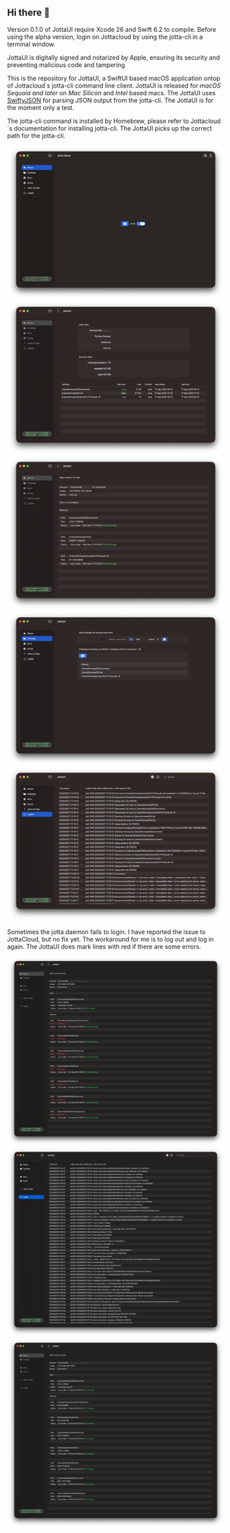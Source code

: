 ## Hi there 👋

Version 0.1.0 of JottaUI require Xcode 26 and Swift 6.2 to compile.  Before using the alpha version, login on Jottacloud by using the jotta-cli in a terminal window. 

JottaUI is digitally signed and notarized by Apple, ensuring its security and preventing malicious code and tampering

This is the repository for JottaUI, a SwiftUI based macOS application ontop of Jottacloud`s jotta-cli command line client. JottaUI is released for *macOS Sequoia and later* on *Mac Silicon* and *Intel* based macs.  The JottaUI uses [SwiftyJSON](https://github.com/SwiftyJSON/SwiftyJSON) for parsing JSON output from the jotta-cli. The JottaUI is for the moment only a test.

The jotta-cli command is installed by Homebrew, please refer to Jottacloud´s documentation for installing jotta-cli. The JottaUI picks up the correct path for the jotta-cli.

![](images/main.png)
![](images/jsonstatus.png)
![](images/status.png)
![](images/catalogs.png)
![](images/logfile.png)

Sometimes the jotta daemon fails to login. I have reported the issue to JottaCloud, but no fix yet. The workaround for me is to log out and log in again. The JottaUI does mark lines with red if there are some errors.

![](images/error.png)
![](images/errorlog.png)
![](images/errorfixed.png)
